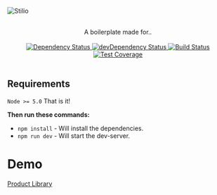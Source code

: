 ![Stilio](https://rawgit.com/pontusab/Stilio/master/banner.jpg)

<br />

<div align="center">A boilerplate made for..</div>
<br />
<div align="center">
  <a href="https://david-dm.org/pontusab/stilio">
    <img src="https://david-dm.org/pontusab/stilio.svg" alt="Dependency Status" />
  </a>
  <a href="https://david-dm.org/pontusab/stilio#info=devDependencies">
    <img src="https://david-dm.org/pontusab/stilio/dev-status.svg" alt="devDependency Status" />
  </a>
  <a href="https://travis-ci.org/pontusab/stilio">
    <img src="https://travis-ci.org/pontusab/Stilio.svg?branch=master" alt="Build Status" />
  </a>
  <a href="https://coveralls.io/r/pontusab/stilio">
    <img src="https://coveralls.io/repos/github/mxstbr/react-boilerplate/badge.svg" alt="Test Coverage" />
  </a>
</div>
<br />


## Requirements
`Node >= 5.0`
That is it!

**Then run these commands:**
- `npm install` - Will install the dependencies.
- `npm run dev` - Will start the dev-server.


Demo
======

[Product Library](http://izettle.bubba.cc)
